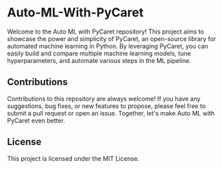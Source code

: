 # Auto-ML-With-PyCaret

Welcome to the Auto ML with PyCaret repository! This project aims to showcase the power and simplicity of PyCaret, an open-source library for automated machine learning in Python. By leveraging PyCaret, you can easily build and compare multiple machine learning models, tune hyperparameters, and automate various steps in the ML pipeline.

## Contributions

Contributions to this repository are always welcome! If you have any suggestions, bug fixes, or new features to propose, please feel free to submit a pull request or open an issue. Together, let's make Auto ML with PyCaret even better.

## License

This project is licensed under the MIT License.
